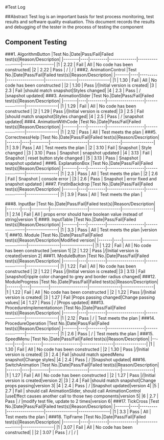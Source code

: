 #Test Log

##Abstract
Test log is an important basis for test process monitoring, test results and software quality evaluation. This document records the results and debugging of the tester in the process of testing the component

## Component Testing  
###1.   AlgorithmButton
|Test No.|Date|Pass/Fail|Failed test(s)|Reason/Description|
|--------|----|---------|--------------|------------------|----------------|
|1       | 2.22 | Fail  | All          | No code has been constructed|
|2       | 2.22 | Pass  | /            | /                |
###2.	AnimationControl
|Test No.|Date|Pass/Fail|Failed test(s)|Reason/Description|
|-------|----|---------|-------------------|----------------|----------------|
|1 | 1.30 | Fail | All | No code has been constructed |
|2 | 1.30 | Pass |/|Initial version is created|
|3 | 2.3 | Fail |should match snapshot|Styles changed|
|4 | 2.3 | Pass | /                     |snapshot updated|
###3.   AnimationSlider
|Test No.|Date|Pass/Fail|Failed test(s)|Reason/Description|
|-------|----|---------|-------------------|----------------|----------------|
|1 | 1.29 | Fail | All | No code has been constructed |
|2 | 1.29 | Pass |/|Initial version is created|
|3 | 2.5 | Fail |should match snapshot|Styles changed|
|4 | 2.5 | Pass | /                     |snapshot updated|
###4.   AnimationWithCode
|Test No.|Date|Pass/Fail|Failed test(s)|Reason/Description|
|-------|----|---------|-------------------|----------------|----------------|
|1 | 2.12 | Pass | All | Test meets the plan |
###5.   CorrectnessHelp
|Test No.|Date|Pass/Fail|Failed test(s)|Reason/Description|
|-------|----|---------|-------------------|----------------|----------------|
|1 | 3.9 | Pass | All | Test meets the plan |
|2 | 3.10 | Fail | Snapshot | Style changed |
|3 | 3.10 | Pass | Snapshot | snapshot updated |
|4 | 3.13 | Fail | Snapshot | reset button style changed |
|5 | 3.13 | Pass | Snapshot | snapshot updated |
###6.   ExplanationBox
|Test No.|Date|Pass/Fail|Failed test(s)|Reason/Description|
|-------|----|---------|-------------------|----------------|----------------|
|1 | 2.3 | Pass | All | Test meets the plan |
|2 | 2.6 | Fail | Snapshot | console error |
|3 | 2.6 | Pass | Snapshot | error fixed and snapshot updated |
###7.   FirstInBackdrop
|Test No.|Date|Pass/Fail|Failed test(s)|Reason/Description|
|-------|----|---------|-------------------|----------------|----------------|
|1 | 3.9 | Pass | All | Test meets the plan |

###8.   InputBar
|Test No.|Date|Pass/Fail|Failed test(s)|Reason/Description|
|-------|----|---------|-------------------|----------------|----------------|
|1 | 2.14 | Fail | All | props error should have boolean value instead of string|version 1|
###9.   InputTable
|Test No.|Date|Pass/Fail|Failed test(s)|Reason/Description|
|-------|----|---------|-------------------|----------------|----------------|
|1 | 3.3 | Pass | All | Test meets the plan |version 1|
###10.   Module
|Test No.|Date|Pass/Fail|Failed test(s)|Reason/Description|Modified version|
|-------|----|---------|-------------------|----------------|----------------|
|1 | 1.22 | Fail | All | No code has been constructed |version 1|
|2 | 1.22 | Pass |/|Initial version is created|version 2|
###11.   ModuleButton
|Test No.|Date|Pass/Fail|Failed test(s)|Reason/Description|
|-------|----|---------|-------------------|----------------|----------------|
|1 | 1.22 | Fail | All | No code has been constructed |
|2 | 1.22 | Pass |/|Initial version is created|
|3 | 3.13 | Fail |snapshot|ripple color changed to grey and border radius changed|
###12.   ModuleProgress
|Test No.|Date|Pass/Fail|Failed test(s)|Reason/Description|
|-------|----|---------|-------------------|----------------|----------------|
|1 | 1.22 | Fail | All | No code has been constructed |
|2 | 1.22 | Pass |/|Initial version is created|
|3 | 1.27 | Fail |Props passing changed|Change passing values|
|4 | 1.27 | Pass | /                     |Props updated|
###13.   ProcedureImplementationon
|Test No.|Date|Pass/Fail|Failed test(s)|Reason/Description|
|-------|----|---------|-------------------|----------------|----------------|
|1 | 2.12 | Pass | / | Test meets the plan |
###14.   ProcedureOperation
|Test No.|Date|Pass/Fail|Failed test(s)|Reason/Description|
|-------|----|---------|-------------------|----------------|----------------|
|1 | 2.6 | Pass | / | Test meets the plan |
###15.   SpeedMenu
|Test No.|Date|Pass/Fail|Failed test(s)|Reason/Description|
|-------|----|---------|-------------------|----------------|----------------|
|1 | 1.30 | Fail | All | No code has been constructed |
|2 | 1.30 | Pass |/|Initial version is created|
|3 | 2.4 | Fail |should match speedMenu snapshot|Change styles|
|4 | 2.4 | Pass | /                     |Snapshot updated|
###16.   SwitchAnimation
|Test No.|Date|Pass/Fail|Failed test(s)|Reason/Description|
|-------|----|---------|-------------------|----------------|----------------|
|1 | 1.27 | Fail | All | No code has been constructed |
|2 | 1.27 | Pass |/|Initial version is created|version 2|
|3 | 2.4 | Fail |should match snapshot|Change props passing|version 3|
|4 | 2.4 | Pass | /                     |Snapshot updated|version 4|
|5 | 2.7 | Fail | should call AnimationSlider, should call AnimationControl |useEffect causes another call to those two components|version 5|
|6 | 2.7 | Pass | / |modify test file, update to 2 times|version 6|
###17.   TickCross
|Test No.|Date|Pass/Fail|Failed test(s)|Reason/Description|
|-------|----|---------|-------------------|----------------|----------------|
|1 | 3.3 | Pass | All | Test meets the plan |
###18.   TipFrame
|Test No.|Date|Pass/Fail|Failed test(s)|Reason/Description|
|--------|----|---------|--------------|------------------|----------------|
|1       | 3.07 | Fail  | All          | No code has been constructed|     |
|2       | 3.07 | Pass  | /            | /                |

